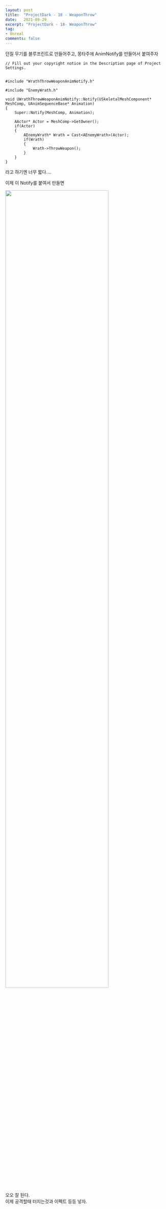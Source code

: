 ```yaml
---
layout: post
title:  "ProjectDark - 18 - WeaponThrow"
date:   2021-09-29
excerpt: "ProjectDark - 18- WeaponThrow"
tag:
- Unreal
comments: false
---
```


던질 무기를 블루프린트로 만들어주고, 몽타주에 AnimNotify를 만들어서 붙여주자

```
// Fill out your copyright notice in the Description page of Project Settings.


#include "WrathThrowWeaponAnimNotify.h"

#include "EnemyWrath.h"

void UWrathThrowWeaponAnimNotify::Notify(USkeletalMeshComponent* MeshComp, UAnimSequenceBase* Animation)
{
	Super::Notify(MeshComp, Animation);

	AActor* Actor = MeshComp->GetOwner();
	if(Actor)
	{
		AEnemyWrath* Wrath = Cast<AEnemyWrath>(Actor);
		if(Wrath)
		{
			Wrath->ThrowWeapon();
		}
	}
}

```
라고 하기엔 너무 짧다....

이제 이 Notify를 붙여서 만들면

<img src = "../assets/img/project/unreal_project_dark/18/throw_weapon.gif" width="80%">

오오 잘 된다.  
이제 공격할때 터지는것과 이펙트 등등 넣자.